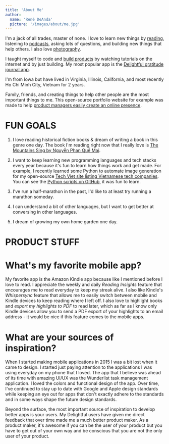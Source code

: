 ```yaml
---
title: 'About Me'
author:
  name: 'René DeAnda'
  picture: '/images/about/me.jpg'
---
```


I'm a jack of all trades, master of none. I love to learn new things by [reading](https://goodreads.com/renedeanda "Goodreads"), listening to [podcasts](https://rede.io/what-startup-tech-podcasts/), asking lots of questions, and building new things that help others. I also love [photography](https://unsplash.com/@renedeanda "Unsplash").

I taught myself to code and [build products](/projects "projects") by watching tutorials on the internet and by just building. My most popular app is the [Delightful gratitude journal app](https://delightfuljournal.com "Delightful").

I'm from Iowa but have lived in Virginia, Illinois, California, and most recently Ho Chi Minh City, Vietnam for 2 years.

Family, friends, and creating things to help other people are the most important things to me. This open-source portfolio website for example was made to help [product managers easily create an online presence](https://product.makr.io "Product Makr").


# FUN GOALS

1. I love reading historical fiction books & dream of writing a book in this genre one day. The book I'm reading right now that I really love is [The Mountains Sing by Nguyễn Phan Quế Mai](https://smile.amazon.com/Mountains-Sing-Que-Phan-Nguyen-ebook/dp/B07WK5T9ZD "The Mountains Sing").

2. I want to keep learning new programming languages and tech stacks every year because it's fun to learn how things work and get made. For example, I recently learned some Python to automate image generation for my open-source [Tech Viet site listing Vietnamese tech companies](https://Tech.Viet.io "Vietnam Tech Ecosystem"). You can see the [Python scripts on GitHub](https://github.com/renedeanda/tech.viet/blob/master/scripts/python-scripts/scrape.py "Python Tech Viet"), it was fun to learn.

3. I've run a half-marathon in the past, I'd like to at least try running a marathon someday.

4. I can understand a bit of other languages, but I want to get better at conversing in other languages.

5. I dream of growing my own home garden one day.

# PRODUCT STUFF

# What's my favorite mobile app?

My favorite app is the Amazon Kindle app because like I mentioned before I love to read. I appreciate the weekly and daily *Reading Insights* feature that encourages me to read everyday to keep my streak alive. I also like Kindle's *Whispersync* feature that allows me to easily switch between mobile and Kindle devices to keep reading where I left off. I also love to highlight books and *export my highlights to PDF* to read later, which as far as I know only Kindle devices allow you to send a PDF export of your highlights to an email address - it would be nice if this feature comes to the mobile apps.

# What are your sources of inspiration?

When I started making mobile applications in 2015 I was a bit lost when it came to design. I started just paying attention to the applications I was using everyday on my phone that I loved. The app that I believe was ahead of its time with amazing UI/UX was the Wunderlist task management application. I loved the colors and functional design of the app. Over time, I've continued to stay up to date with Google and Apple design standards while keeping an eye out for apps that don't exactly adhere to the standards and in some ways shape the future design standards.

Beyond the surface, the most important source of inspiration to develop better apps is your users. My Delightful users have given me direct feedback that over time made me a much better product maker. As a product maker, it's awesome if you can be the user of your product but you have to get out of your own way and be conscious that you are not the only user of your product.

